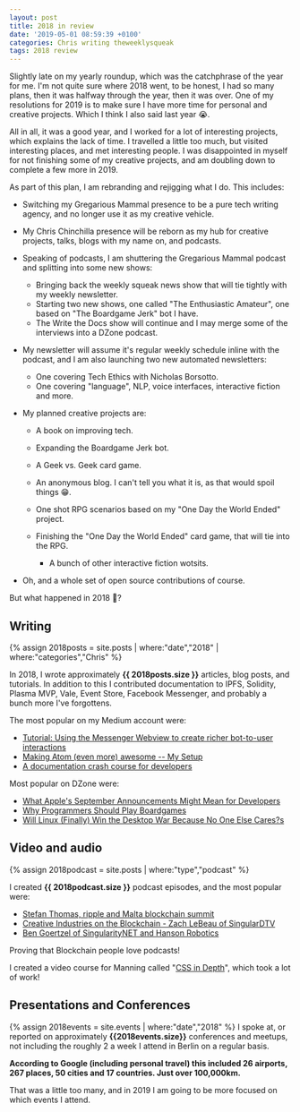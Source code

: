 ```yaml
---
layout: post
title: 2018 in review
date: '2019-05-01 08:59:39 +0100'
categories: Chris writing theweeklysqueak
tags: 2018 review
---
```


Slightly late on my yearly roundup, which was the catchphrase of the year for me. I'm not quite sure where 2018 went, to be honest, I had so many plans, then it was halfway through the year, then it was over. One of my resolutions for 2019 is to make sure I have more time for personal and creative projects. Which I think I also said last year 😭.

All in all, it was a good year, and I worked for a lot of interesting projects, which explains the lack of time. I travelled a little too much, but visited interesting places, and met interesting people. I was disappointed in myself for not finishing some of my creative projects, and am doubling down to complete a few more in 2019.

As part of this plan, I am rebranding and rejigging what I do. This includes:

- Switching my Gregarious Mammal presence to be a pure tech writing agency, and no longer use it as my creative vehicle.
- My Chris Chinchilla presence will be reborn as my hub for creative projects, talks, blogs with my name on, and podcasts.
- Speaking of podcasts, I am shuttering the Gregarious Mammal podcast and splitting into some new shows:

  - Bringing back the weekly squeak news show that will tie tightly with my weekly newsletter.
  - Starting two new shows, one called "The Enthusiastic Amateur", one based on "The Boardgame Jerk" bot I have.
  - The Write the Docs show will continue and I may merge some of the interviews into a DZone podcast.

- My newsletter will assume it's regular weekly schedule inline with the podcast, and I am also launching two new automated newsletters:

  - One covering Tech Ethics with Nicholas Borsotto.
  - One covering "language", NLP, voice interfaces, interactive fiction and more.

- My planned creative projects are:

  - A book on improving tech.
  - Expanding the Boardgame Jerk bot.
  - A Geek vs. Geek card game.
  - An anonymous blog. I can't tell you what it is, as that would spoil things 😁.
  - One shot RPG scenarios based on my "One Day the World Ended" project.
  - Finishing the "One Day the World Ended" card game, that will tie into the RPG.

    - A bunch of other interactive fiction wotsits.

- Oh, and a whole set of open source contributions of course.

But what happened in 2018 🤔?

## Writing

{% assign 2018posts = site.posts | where:"date","2018" | where:"categories","Chris" %}

In 2018, I wrote approximately **{{ 2018posts.size }}** articles, blog posts, and tutorials. In addition to this I contributed documentation to IPFS, Solidity, Plasma MVP, Vale, Event Store, Facebook Messenger, and probably a bunch more I've forgottens.

The most popular on my Medium account were:

- [Tutorial: Using the Messenger Webview to create richer bot-to-user interactions](https://blog.messengerdevelopers.com/using-the-webview-to-create-richer-bot-to-user-interactions-ed8a789523c6)
- [Making Atom (even more) awesome -- My Setup](https://hackernoon.com/making-atom-even-more-awesome-my-setup-e7a89969a876)
- [A documentation crash course for developers](https://hackernoon.com/a-documentation-crash-course-45006a85c15c)

Most popular on DZone were:

- [What Apple's September Announcements Might Mean for Developers](https://dzone.com/articles/what-apples-september-announcements-might-mean-for)
- [Why Programmers Should Play Boardgames](https://dzone.com/articles/why-programmers-should-play-boardgames)
- [Will Linux (Finally) Win the Desktop War Because No One Else Cares?s](https://dzone.com/articles/will-linux-finally-win-the-desktop-war-because-no)

## Video and audio

{% assign 2018podcast = site.posts | where:"type","podcast" %}

I created **{{ 2018podcast.size }}** podcast episodes, and the most popular were:

- [Stefan Thomas, ripple and Malta blockchain summit](https://anchor.fm/dashboard/episode/e1vp20)
- [Creative Industries on the Blockchain - Zach LeBeau of SingularDTV](https://anchor.fm/dashboard/episode/e175or)
- [Ben Goertzel of SingularityNET and Hanson Robotics](https://anchor.fm/dashboard/episode/e2podg)

Proving that Blockchain people love podcasts!

I created a video course for Manning called "[CSS in Depth](https://livevideo.manning.com/course/25/css-in-depth-in-motion)", which took a lot of work!

## Presentations and Conferences

{% assign 2018events = site.events | where:"date","2018" %} I spoke at, or reported on approximately **{{2018events.size}}** conferences and meetups, not including the roughly 2 a week I attend in Berlin on a regular basis.

**According to Google (including personal travel) this included 26 airports, 267 places, 50 cities and 17 countries. Just over 100,000km.**

That was a little too many, and in 2019 I am going to be more focused on which events I attend.
